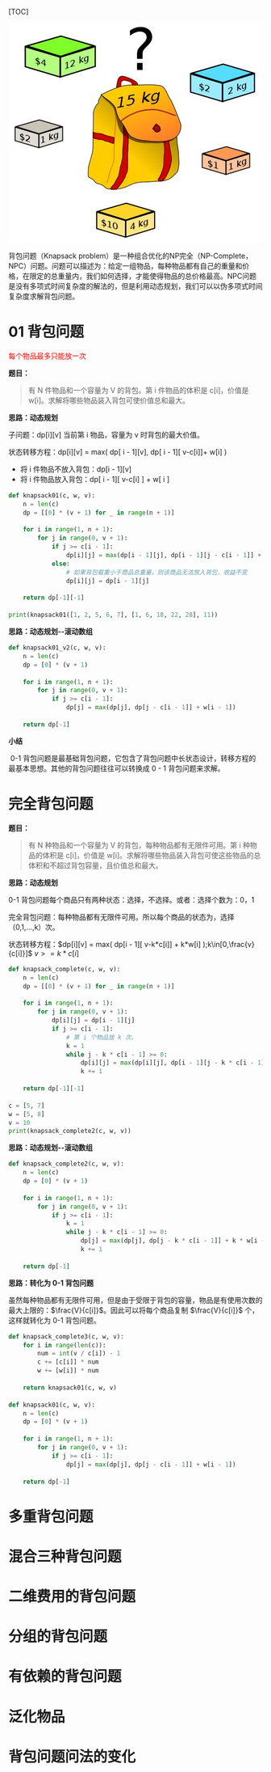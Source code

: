 [TOC]

![](images/v2-293234afbf020b341f63462d28432808_1440w.jpeg)

背包问题（Knapsack problem）是一种组合优化的NP完全（NP-Complete，NPC）问题。问题可以描述为：给定一组物品，每种物品都有自己的重量和价格，在限定的总重量内，我们如何选择，才能使得物品的总价格最高。NPC问题是没有多项式时间复杂度的解法的，但是利用动态规划，我们可以以伪多项式时间复杂度求解背包问题。



# 01 背包问题

<font color=red>每个物品最多只能放一次</font>

**题目：**

> 有 N 件物品和一个容量为 V 的背包。第 i 件物品的体积是 c[i]，价值是 w[i]。求解将哪些物品装入背包可使价值总和最大。



**思路：动态规划**

子问题：dp\[i][v] 当前第 i 物品，容量为 v 时背包的最大价值。

状态转移方程：dp\[i][v] = max( dp\[ i - 1][v], dp\[ i - 1][ v-c[i]]+ w[i] )

- 将 i 件物品不放入背包：dp\[i - 1][v]
- 将 i 件物品放入背包：dp\[ i - 1][ v-c[i] ] + w\[ i ]



```python
def knapsack01(c, w, v):
    n = len(c)
    dp = [[0] * (v + 1) for _ in range(n + 1)]

    for i in range(1, n + 1):
        for j in range(0, v + 1):
            if j >= c[i - 1]:
                dp[i][j] = max(dp[i - 1][j], dp[i - 1][j - c[i - 1]] + w[i - 1])
            else:
              	# 如果背包载重小于商品总重量，则该商品无法放入背包，收益不变
                dp[i][j] = dp[i - 1][j]  

    return dp[-1][-1]

print(knapsack01([1, 2, 5, 6, 7], [1, 6, 18, 22, 28], 11))
```



**思路：动态规划--滚动数组**

```python
def knapsack01_v2(c, w, v):
    n = len(c)
    dp = [0] * (v + 1)

    for i in range(1, n + 1):
        for j in range(0, v + 1):
            if j >= c[i - 1]:
                dp[j] = max(dp[j], dp[j - c[i - 1]] + w[i - 1])
                
    return dp[-1]
```

**小结**

​		0-1 背包问题是最基础背包问题，它包含了背包问题中长状态设计，转移方程的最基本思想。其他的背包问题往往可以转换成 0 - 1 背包问题来求解。



# 完全背包问题

**题目：**

> 有 N 种物品和一个容量为 V 的背包，每种物品都有无限件可用。第 i 种物品的体积是 c[i]，价值是 w[i]。求解将哪些物品装入背包可使这些物品的总体积和不超过背包容量，且价值总和最大。



**思路：动态规划**

0-1 背包问题每个商品只有两种状态：选择，不选择。或者：选择个数为：0，1

完全背包问题：每种物品都有无限件可用。所以每个商品的状态为，选择（0,1,...,k）次。

状态转移方程：$dp[i][v] = max( dp[i - 1][ v-k*c[i]] + k*w[i] );k\in[0,\frac{v}{c[i]}]$​​​​    $v>=k*c[i]$​

```python
def knapsack_complete(c, w, v):
    n = len(c)
    dp = [[0] * (v + 1) for _ in range(n + 1)]

    for i in range(1, n + 1):
        for j in range(0, v + 1):
            dp[i][j] = dp[i - 1][j]
            if j >= c[i - 1]:
                # 第 i 个物品放 k 次。
                k = 1
                while j - k * c[i - 1] >= 0:
                    dp[i][j] = max(dp[i][j], dp[i - 1][j - k * c[i - 1]] + k * w[i - 1])
                    k += 1

    return dp[-1][-1]
  
c = [5, 7]
w = [5, 8]
v = 10
print(knapsack_complete2(c, w, v))
```



**思路：动态规划--滚动数组**

```python
def knapsack_complete2(c, w, v):
    n = len(c)
    dp = [0] * (v + 1)

    for i in range(1, n + 1):
        for j in range(0, v + 1):
            if j >= c[i - 1]:
                k = 1
                while j - k * c[i - 1] >= 0:
                    dp[j] = max(dp[j], dp[j - k * c[i - 1]] + k * w[i - 1])
                    k += 1

    return dp[-1]
```



**思路：转化为 0-1 背包问题**

虽然每种物品都有无限件可用，但是由于受限于背包的容量，物品是有使用次数的最大上限的：$\frac{V}{c[i]}$​。因此可以将每个商品复制 $\frac{V}{c[i]}$​​ 个，这样就转化为 0-1 背包问题。



```python
def knapsack_complete3(c, w, v):
    for i in range(len(c)):
        num = int(v / c[i]) - 1
        c += [c[i]] * num
        w += [w[i]] * num

    return knapsack01(c, w, v)

def knapsack01(c, w, v):
    n = len(c)
    dp = [0] * (v + 1)

    for i in range(1, n + 1):
        for j in range(0, v + 1):
            if j >= c[i - 1]:
                dp[j] = max(dp[j], dp[j - c[i - 1]] + w[i - 1])

    return dp[-1]
```





# 多重背包问题



# 混合三种背包问题



# 二维费用的背包问题



# 分组的背包问题



# 有依赖的背包问题



# 泛化物品



# 背包问题问法的变化